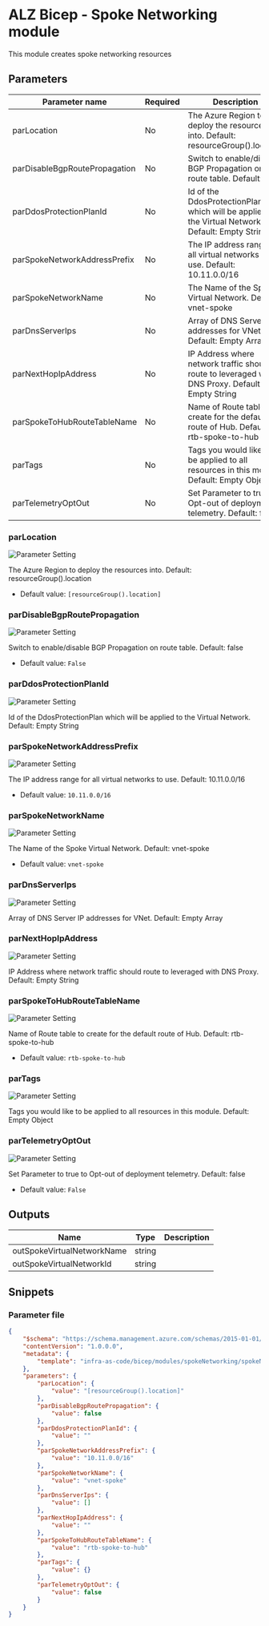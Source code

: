 # ALZ Bicep - Spoke Networking module

This module creates spoke networking resources

## Parameters

Parameter name | Required | Description
-------------- | -------- | -----------
parLocation    | No       | The Azure Region to deploy the resources into. Default: resourceGroup().location
parDisableBgpRoutePropagation | No       | Switch to enable/disable BGP Propagation on route table. Default: false
parDdosProtectionPlanId | No       | Id of the DdosProtectionPlan which will be applied to the Virtual Network. Default: Empty String
parSpokeNetworkAddressPrefix | No       | The IP address range for all virtual networks to use. Default: 10.11.0.0/16
parSpokeNetworkName | No       | The Name of the Spoke Virtual Network. Default: vnet-spoke
parDnsServerIps | No       | Array of DNS Server IP addresses for VNet. Default: Empty Array
parNextHopIpAddress | No       | IP Address where network traffic should route to leveraged with DNS Proxy. Default: Empty String
parSpokeToHubRouteTableName | No       | Name of Route table to create for the default route of Hub. Default: rtb-spoke-to-hub
parTags        | No       | Tags you would like to be applied to all resources in this module. Default: Empty Object
parTelemetryOptOut | No       | Set Parameter to true to Opt-out of deployment telemetry. Default: false

### parLocation

![Parameter Setting](https://img.shields.io/badge/parameter-optional-green?style=flat-square)

The Azure Region to deploy the resources into. Default: resourceGroup().location

- Default value: `[resourceGroup().location]`

### parDisableBgpRoutePropagation

![Parameter Setting](https://img.shields.io/badge/parameter-optional-green?style=flat-square)

Switch to enable/disable BGP Propagation on route table. Default: false

- Default value: `False`

### parDdosProtectionPlanId

![Parameter Setting](https://img.shields.io/badge/parameter-optional-green?style=flat-square)

Id of the DdosProtectionPlan which will be applied to the Virtual Network. Default: Empty String

### parSpokeNetworkAddressPrefix

![Parameter Setting](https://img.shields.io/badge/parameter-optional-green?style=flat-square)

The IP address range for all virtual networks to use. Default: 10.11.0.0/16

- Default value: `10.11.0.0/16`

### parSpokeNetworkName

![Parameter Setting](https://img.shields.io/badge/parameter-optional-green?style=flat-square)

The Name of the Spoke Virtual Network. Default: vnet-spoke

- Default value: `vnet-spoke`

### parDnsServerIps

![Parameter Setting](https://img.shields.io/badge/parameter-optional-green?style=flat-square)

Array of DNS Server IP addresses for VNet. Default: Empty Array

### parNextHopIpAddress

![Parameter Setting](https://img.shields.io/badge/parameter-optional-green?style=flat-square)

IP Address where network traffic should route to leveraged with DNS Proxy. Default: Empty String

### parSpokeToHubRouteTableName

![Parameter Setting](https://img.shields.io/badge/parameter-optional-green?style=flat-square)

Name of Route table to create for the default route of Hub. Default: rtb-spoke-to-hub

- Default value: `rtb-spoke-to-hub`

### parTags

![Parameter Setting](https://img.shields.io/badge/parameter-optional-green?style=flat-square)

Tags you would like to be applied to all resources in this module. Default: Empty Object

### parTelemetryOptOut

![Parameter Setting](https://img.shields.io/badge/parameter-optional-green?style=flat-square)

Set Parameter to true to Opt-out of deployment telemetry. Default: false

- Default value: `False`

## Outputs

Name | Type | Description
---- | ---- | -----------
outSpokeVirtualNetworkName | string |
outSpokeVirtualNetworkId | string |

## Snippets

### Parameter file

```json
{
    "$schema": "https://schema.management.azure.com/schemas/2015-01-01/deploymentParameters.json#",
    "contentVersion": "1.0.0.0",
    "metadata": {
        "template": "infra-as-code/bicep/modules/spokeNetworking/spokeNetworking.json"
    },
    "parameters": {
        "parLocation": {
            "value": "[resourceGroup().location]"
        },
        "parDisableBgpRoutePropagation": {
            "value": false
        },
        "parDdosProtectionPlanId": {
            "value": ""
        },
        "parSpokeNetworkAddressPrefix": {
            "value": "10.11.0.0/16"
        },
        "parSpokeNetworkName": {
            "value": "vnet-spoke"
        },
        "parDnsServerIps": {
            "value": []
        },
        "parNextHopIpAddress": {
            "value": ""
        },
        "parSpokeToHubRouteTableName": {
            "value": "rtb-spoke-to-hub"
        },
        "parTags": {
            "value": {}
        },
        "parTelemetryOptOut": {
            "value": false
        }
    }
}
```
